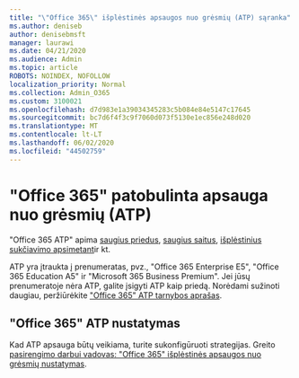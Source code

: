 ```yaml
---
title: "\"Office 365\" išplėstinės apsaugos nuo grėsmių (ATP) sąranka"
ms.author: deniseb
author: denisebmsft
manager: laurawi
ms.date: 04/21/2020
ms.audience: Admin
ms.topic: article
ROBOTS: NOINDEX, NOFOLLOW
localization_priority: Normal
ms.collection: Admin_O365
ms.custom: 3100021
ms.openlocfilehash: d7d983e1a39034345283c5b084e84e5147c17645
ms.sourcegitcommit: bc7d6f4f3c9f7060d073f5130e1ec856e248d020
ms.translationtype: MT
ms.contentlocale: lt-LT
ms.lasthandoff: 06/02/2020
ms.locfileid: "44502759"
---
```

# <a name="office-365-advanced-threat-protection-atp"></a>"Office 365" patobulinta apsauga nuo grėsmių (ATP)

"Office 365 ATP" apima [saugius priedus](https://docs.microsoft.com/microsoft-365/security/office-365-security/atp-safe-attachments), [saugius saitus](https://docs.microsoft.com/microsoft-365/security/office-365-security/atp-safe-links), [išplėstinius sukčiavimo apsimetant](https://docs.microsoft.com/microsoft-365/security/office-365-security/atp-anti-phishing)ir kt. 

ATP yra įtraukta į prenumeratas, pvz., "Office 365 Enterprise E5", "Office 365 Education A5" ir "Microsoft 365 Business Premium". Jei jūsų prenumeratoje nėra ATP, galite įsigyti ATP kaip priedą. Norėdami sužinoti daugiau, peržiūrėkite ["Office 365" ATP tarnybos aprašas](https://docs.microsoft.com/office365/servicedescriptions/office-365-advanced-threat-protection-service-description).

## <a name="set-up-office-365-atp"></a>"Office 365" ATP nustatymas

Kad ATP apsauga būtų veikiama, turite sukonfigūruoti strategijas. Greito [pasirengimo darbui vadovas: "Office 365" išplėstinės apsaugos nuo grėsmių nustatymas](https://docs.microsoft.com/office365/securitycompliance/checklist-atp-setup).

